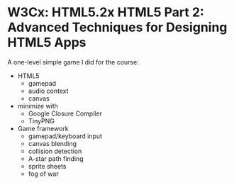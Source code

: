 
# W3Cx: HTML5.2x HTML5 Part 2: Advanced Techniques for Designing HTML5 Apps

A one-level simple game I did for the course:

* HTML5
  * gamepad
  * audio context
  * canvas
* minimize with
  * Google Closure Compiler
  * TinyPNG
* Game framework
  * gamepad/keyboard input
  * canvas blending
  * collision detection
  * A-star path finding
  * sprite sheets
  * fog of war
